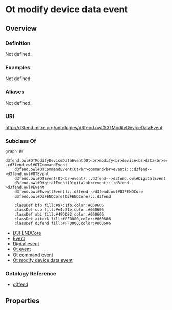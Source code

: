 # Ot modify device data event

## Overview

### Definition
Not defined.

### Examples
Not defined.

### Aliases
Not defined.

### URI
http://d3fend.mitre.org/ontologies/d3fend.owl#OTModifyDeviceDataEvent

### Subclass Of
```mermaid
graph BT
    d3fend.owl#OTModifyDeviceDataEvent(Ot<br>modify<br>device<br>data<br>event):::d3fend-->d3fend.owl#OTCommandEvent
    d3fend.owl#OTCommandEvent(Ot<br>command<br>event):::d3fend-->d3fend.owl#OTEvent
    d3fend.owl#OTEvent(Ot<br>event):::d3fend-->d3fend.owl#DigitalEvent
    d3fend.owl#DigitalEvent(Digital<br>event):::d3fend-->d3fend.owl#Event
    d3fend.owl#Event(Event):::d3fend-->d3fend.owl#D3FENDCore
    d3fend.owl#D3FENDCore(D3FENDCore):::d3fend
    
    classDef bfo fill:#97c1fb,color:#060606
    classDef cco fill:#e4c51e,color:#060606
    classDef abi fill:#48DD82,color:#060606
    classDef attack fill:#FF0000,color:#060606
    classDef d3fend fill:#FF0000,color:#060606
```

- [D3FENDCore](/docs/ontology/reference/model/D3FENDCore/D3FENDCore.md)
- [Event](/docs/ontology/reference/model/D3FENDCore/Event/Event.md)
- [Digital event](/docs/ontology/reference/model/D3FENDCore/Event/Digital%20event/Digital%20event.md)
- [Ot event](/docs/ontology/reference/model/D3FENDCore/Event/Digital%20event/Ot%20event/Ot%20event.md)
- [Ot command event](/docs/ontology/reference/model/D3FENDCore/Event/Digital%20event/Ot%20event/Ot%20command%20event/Ot%20command%20event.md)
- [Ot modify device data event](/docs/ontology/reference/model/D3FENDCore/Event/Digital%20event/Ot%20event/Ot%20command%20event/Ot%20modify%20device%20data%20event/Ot%20modify%20device%20data%20event.md)


### Ontology Reference
- [d3fend](http://d3fend.mitre.org/ontologies/d3fend.owl#)

## Properties
